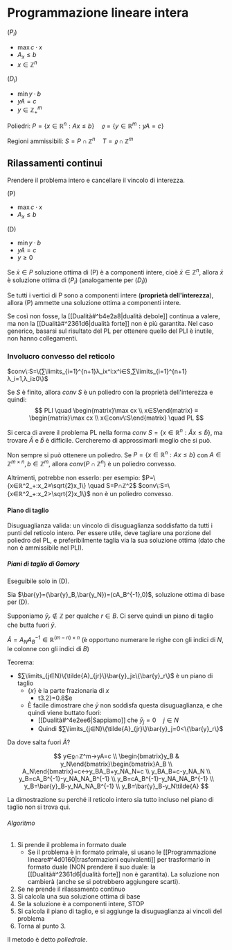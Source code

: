 # Programmazione lineare intera

($P_I$)
- $\max c·x$
- $A_x≤b$
- $x∈ℤ^n$

($D_I$)
- $\min y·b$
- $yA=c$
- $y∈ℤ^m_+$

Poliedri:
$P=\{x∈ℝ^n:Ax≤b\}\quad ჲ=\{y∈ℝ^m:yA=c\}$

Regioni ammissibili:
$S=P∩ℤ^n\quad T=ჲ∩ℤ^m$

## Rilassamenti continui

Prendere il problema intero e cancellare il vincolo di interezza.

(P)
- $\max c·x$
- $A_x≤b$

(D)
- $\min y·b$
- $yA=c$
- $y≥0$

Se $\bar{x}∈P$ soluzione ottima di (P) è a componenti intere, cioè $\bar{x}∈ℤ^n$, allora $\bar{x}$ è soluzione ottima di ($P_I$) (analogamente per ($D_I$))

Se tutti i vertici di P sono a componenti intere (**proprietà dell'interezza**), allora (P) ammette una soluzione ottima a componenti intere.

Se così non fosse, la [[Dualità#^b4e2a8|dualità debole]] continua a valere, ma non la [[Dualità#^2361d6|dualità forte]] non è più garantita. Nel caso generico, basarsi sul risultato del PL per ottenere quello del PLI è inutile, non hanno collegamenti.

### Involucro convesso del reticolo

$conv\:S=\{∑\limits_{i=1}^{n+1}λ_ix^i:x^i∈S,∑\limits_{i=1}^{n+1}λ_i=1,λ_i≥0\}$

Se $S$ è finito, allora $conv\:S$ è un poliedro con la proprietà dell'interezza e quindi:
$$
PLI \quad \begin{matrix}\max cx \\ x∈S\end{matrix} ≡ \begin{matrix}\max cx \\ x∈conv\:S\end{matrix} \quad PL
$$

Si cerca di avere il problema PL nella forma $conv\:S=\{x∈ℝ^n:\hat{A}x≤\hat{b}\}$, ma trovare $\hat{A}$ e $\hat{b}$ è difficile. Cercheremo di approssimarli meglio che si può.

Non sempre si può ottenere un poliedro.
Se $P=\{x∈ℝ^n:Ax≤b\}$ con $A∈ℤ^{m×n},b∈ℤ^m$, allora $conv(P∩ℤ^n)$ è un poliedro convesso.

Altrimenti, potrebbe non esserlo: per esempio: $P=\{x∈ℝ^2_+:x_2≥\sqrt{2}x_1\} \quad S=P∩ℤ^2$
$conv\:S=\{x∈ℝ^2_+:x_2>\sqrt{2}x_1\}$ non è un poliedro convesso.

#### Piano di taglio

Disuguaglianza valida: un vincolo di disuguaglianza soddisfatto da tutti i punti del reticolo intero. Per essere utile, deve tagliare una porzione del poliedro del PL, e preferibilmente taglia via la sua soluzione ottima (dato che non è ammissibile nel PLI).

##### Piani di taglio di Gomory

Eseguibile solo in (D).

Sia $\bar{y}=(\bar{y}_B,\bar{y_N})=(cA_B^{-1},0)$, soluzione ottima di base per (D).

Supponiamo $\bar{y}_r∉ℤ$ per qualche $r∈B$. Ci serve quindi un piano di taglio che butta fuori $\bar{y}$.

$\tilde{A}=A_NA_B^{-1}∈ℝ^{(m-n)×n}$ (è opportuno numerare le righe con gli indici di $N$, le colonne con gli indici di $B$)

Teorema:
- $∑\limits_{j∈N}\{\tilde{A}_{jr}\}\bar{y}_j≥\{\bar{y}_r\}$ è un piano di taglio
	- $\{x\}$ è la parte frazionaria di $x$
		- t3.2\}=0.8$e
	- È facile dimostrare che $\bar{y}$ non soddisfa questa disuguaglianza, e che quindi viene buttato fuori:
		- [[Dualità#^4e2ee6|Sappiamo]] che $\bar{y}_j=0 \quad j∈N$ 
		- Quindi $∑\limits_{j∈N}\{\tilde{A}_{jr}\}\bar{y}_j=0<\{\bar{y}_r\}$

Da dove salta fuori $\tilde{A}$?

$$
y∈ჲ∩ℤ^m→yA=c \\
\begin{bmatrix}y_B & y_N\end{bmatrix}\begin{bmatrix}A_B \\ A_N\end{bmatrix}=c↔y_BA_B+y_NA_N=c \\
y_BA_B=c-y_NA_N \\
y_B=cA_B^{-1}-y_NA_NA_B^{-1} \\
y_B=cA_B^{-1}-y_NA_NA_B^{-1} \\
y_B=\bar{y}_B-y_NA_NA_B^{-1} \\
y_B=\bar{y}_B-y_N\tilde{A}
$$

La dimostrazione su perché il reticolo intero sia tutto incluso nel piano di taglio non si trova qui.

###### Algoritmo

1. Si prende il problema in formato duale
	- Se il problema è in formato primale, si usano le [[Programmazione lineare#^4d0160|trasformazioni equivalenti]] per trasformarlo in formato duale (NON prendere il suo duale: la [[Dualità#^2361d6|dualità forte]] non è garantita). La soluzione non cambierà (anche se si potrebbero aggiungere scarti).
1. Se ne prende il rilassamento continuo
2. Si calcola una sua soluzione ottima di base
3. Se la soluzione è a componenti intere, STOP
4. Si calcola il piano di taglio, e si aggiunge la disuguaglianza ai vincoli del problema
5. Torna al punto 3.

Il metodo è detto *poliedrale*.